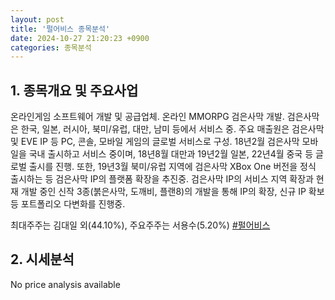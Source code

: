 ```yaml
---
layout: post
title: '펄어비스 종목분석'
date: 2024-10-27 21:20:23 +0900
categories: 종목분석
---
```


## 1. 종목개요 및 주요사업

온라인게임 소프트웨어 개발 및 공급업체. 온라인 MMORPG 검은사막 개발. 검은사막은 한국, 일본, 러시아, 북미/유럽, 대만, 남미 등에서 서비스 중. 주요 매출원은 검은사막 및 EVE IP 등 PC, 콘솔, 모바일 게임의 글로벌 서비스로 구성. 18년2월 검은사막 모바일을 국내 출시하고 서비스 중이며, 18년8월 대만과 19년2월 일본, 22년4월 중국 등 글로벌 출시를 진행. 또한, 19년3월 북미/유럽 지역에 검은사막 XBox One 버전을 정식 출시하는 등 검은사막 IP의 플랫폼 확장을 추진중. 검은사막 IP의 서비스 지역 확장과 현재 개발 중인 신작 3종(붉은사막, 도깨비, 플랜8)의 개발을 통해 IP의 확장, 신규 IP 확보 등 포트폴리오 다변화를 진행중.

최대주주는 김대일 외(44.10%), 주요주주는 서용수(5.20%)
[#펄어비스](#)

## 2. 시세분석

No price analysis available
